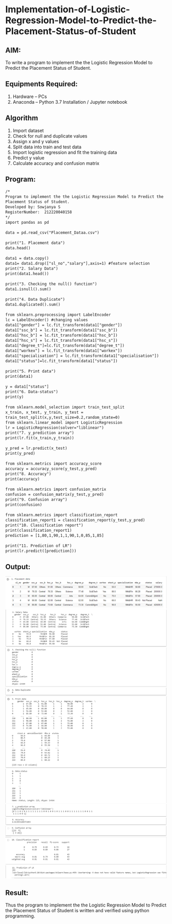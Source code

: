 # Implementation-of-Logistic-Regression-Model-to-Predict-the-Placement-Status-of-Student

## AIM:
To write a program to implement the the Logistic Regression Model to Predict the Placement Status of Student.

## Equipments Required:
1. Hardware – PCs
2. Anaconda – Python 3.7 Installation / Jupyter notebook

## Algorithm
1. Import dataset
2. Check for null and duplicate values
3. Assign x and y values
4. Split data into train and test data
5. Import logistic regression and fit the training data
6. Predict y value
7. Calculate accuracy and confusion matrix

## Program:
```
/*
Program to implement the the Logistic Regression Model to Predict the Placement Status of Student.
Developed by: Sowjanya S
RegisterNumber:  212220040158
*/
import pandas as pd

data = pd.read_csv("Placement_Dataa.csv")

print("1. Placement data")
data.head()

data1 = data.copy()
data1= data1.drop(["sl_no","salary"],axis=1) #feature selection
print("2. Salary Data")
print(data1.head())

print("3. Checking the null() function")
data1.isnull().sum()

print("4. Data Duplicate")
data1.duplicated().sum()

from sklearn.preprocessing import LabelEncoder
lc = LabelEncoder() #changing values
data1["gender"] = lc.fit_transform(data1["gender"])
data1["ssc_b"] = lc.fit_transform(data1["ssc_b"])
data1["hsc_b"] = lc.fit_transform(data1["hsc_b"])
data1["hsc_s"] = lc.fit_transform(data1["hsc_s"])
data1["degree_t"]=lc.fit_transform(data["degree_t"])
data1["workex"] = lc.fit_transform(data1["workex"])
data1["specialisation"] = lc.fit_transform(data1["specialisation"])
data1["status"]=lc.fit_transform(data1["status"])

print("5. Print data")
print(data1)

y = data1["status"]
print("6. Data-status")
print(y)

from sklearn.model_selection import train_test_split
x_train, x_test, y_train, y_test = train_test_split(x,y,test_size=0.2,random_state=0)
from sklearn.linear_model import LogisticRegression
lr = LogisticRegression(solver="liblinear")
print("7. y_prediction array")
print(lr.fit(x_train,y_train))

y_pred = lr.predict(x_test)
print(y_pred)

from sklearn.metrics import accuracy_score
accuracy = accuracy_score(y_test,y_pred)
print("8. Accuracy")
print(accuracy)

from sklearn.metrics import confusion_matrix
confusion = confusion_matrix(y_test,y_pred)
print("9. Confusion array")
print(confusion)

from sklearn.metrics import classification_report
classification_report1 = classification_report(y_test,y_pred)
print("10. Classification report")
print(classification_report1)
prediction = [1,80,1,90,1,1,90,1,0,85,1,85]

print("11. Prediction of LR")
print(lr.predict([prediction]))

```

## Output:
![the Logistic Regression Model to Predict the Placement Status of Student](output1.PNG)
![the Logistic Regression Model to Predict the Placement Status of Student](output2.PNG)
![the Logistic Regression Model to Predict the Placement Status of Student](output3.PNG)
![the Logistic Regression Model to Predict the Placement Status of Student](output4.PNG)
![the Logistic Regression Model to Predict the Placement Status of Student](output5.PNG)
![the Logistic Regression Model to Predict the Placement Status of Student](output6.PNG)
![the Logistic Regression Model to Predict the Placement Status of Student](output7.PNG)
![the Logistic Regression Model to Predict the Placement Status of Student](output8.PNG)
![the Logistic Regression Model to Predict the Placement Status of Student](output9.PNG)
![the Logistic Regression Model to Predict the Placement Status of Student](output10.PNG)
![the Logistic Regression Model to Predict the Placement Status of Student](output11.PNG)


## Result:
Thus the program to implement the the Logistic Regression Model to Predict the Placement Status of Student is written and verified using python programming.
